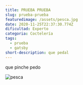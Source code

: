 ```yaml
---
title: PRUEBA PRUEBA
slug: prueba-prueba
featuredimage: /assets/pesca.jpg
date: 2020-11-25T22:37:30.774Z
dificultad: Experto
categoria: Coctelería
tags:
  - prueba
  - gatsby
short-description: que pedal
---
```

que pinche pedo



![pesca](/assets/pesca.jpg "delapesca")